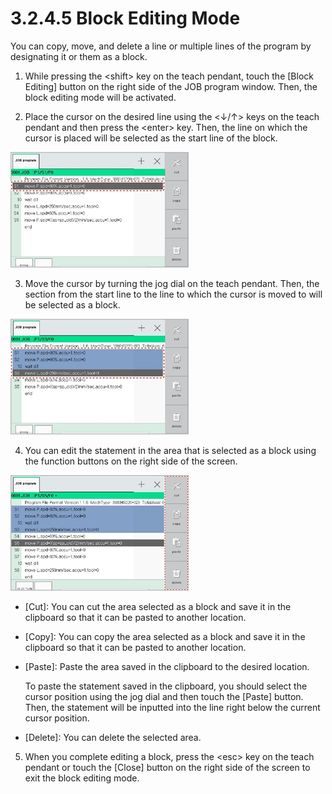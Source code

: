 # 3.2.4.5 Block Editing Mode

You can copy, move, and delete a line or multiple lines of the program by designating it or them as a block.

1.	While pressing the &lt;shift&gt; key on the teach pendant, touch the \[Block Editing\] button on the right side of the JOB program window. Then, the block editing mode will be activated.

2.	Place the cursor on the desired line using the &lt;↓/↑&gt; keys on the teach pendant and then press the &lt;enter&gt; key. Then, the line on which the cursor is placed will be selected as the start line of the block.

![](../../../.gitbook/assets/image%20%28354%29.png)



3.	Move the cursor by turning the jog dial on the teach pendant. Then, the section from the start line to the line to which the cursor is moved to will be selected as a block.

![](../../../.gitbook/assets/image%20%28343%29.png)

4.	You can edit the statement in the area that is selected as a block using the function buttons on the right side of the screen.

![](../../../.gitbook/assets/image%20%28345%29.png)

* \[Cut\]: You can cut the area selected as a block and save it in the clipboard so that it can be pasted to another location.
* \[Copy\]: You can copy the area selected as a block and save it in the clipboard so that it can be pasted to another location.
* \[Paste\]: Paste the area saved in the clipboard to the desired location.

  To paste the statement saved in the clipboard, you should select the cursor position using the jog dial and then touch the \[Paste\] button. Then, the statement will be inputted into the line right below the current cursor position.

* 
  \[Delete\]: You can delete the selected area.

5.	When you complete editing a block, press the &lt;esc&gt; key on the teach pendant or touch the \[Close\] button on the right side of the screen to exit the block editing mode.





